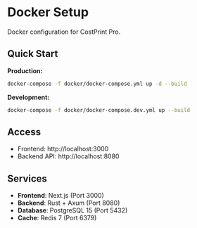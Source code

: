 # Docker Setup

Docker configuration for CostPrint Pro.

## Quick Start

**Production:**
```bash
docker-compose -f docker/docker-compose.yml up -d --build
```

**Development:**
```bash
docker-compose -f docker/docker-compose.dev.yml up --build
```

## Access

- Frontend: http://localhost:3000
- Backend API: http://localhost:8080

## Services

- **Frontend**: Next.js (Port 3000)
- **Backend**: Rust + Axum (Port 8080) 
- **Database**: PostgreSQL 15 (Port 5432)
- **Cache**: Redis 7 (Port 6379)
